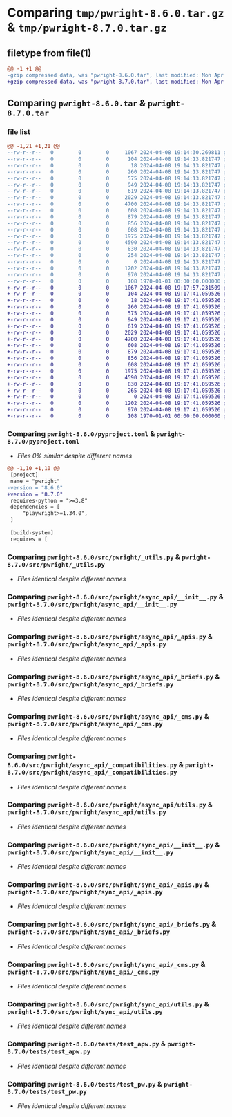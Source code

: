 # Comparing `tmp/pwright-8.6.0.tar.gz` & `tmp/pwright-8.7.0.tar.gz`

## filetype from file(1)

```diff
@@ -1 +1 @@
-gzip compressed data, was "pwright-8.6.0.tar", last modified: Mon Apr  8 19:14:30 2024, max compression
+gzip compressed data, was "pwright-8.7.0.tar", last modified: Mon Apr  8 19:17:57 2024, max compression
```

## Comparing `pwright-8.6.0.tar` & `pwright-8.7.0.tar`

### file list

```diff
@@ -1,21 +1,21 @@
--rw-r--r--   0        0        0     1067 2024-04-08 19:14:30.269811 pwright-8.6.0/pyproject.toml
--rw-r--r--   0        0        0      104 2024-04-08 19:14:13.821747 pwright-8.6.0/src/pwright/__init__.py
--rw-r--r--   0        0        0       18 2024-04-08 19:14:13.821747 pwright-8.6.0/src/pwright/__version__.py
--rw-r--r--   0        0        0      260 2024-04-08 19:14:13.821747 pwright-8.6.0/src/pwright/_constants.py
--rw-r--r--   0        0        0      575 2024-04-08 19:14:13.821747 pwright-8.6.0/src/pwright/_utils.py
--rw-r--r--   0        0        0      949 2024-04-08 19:14:13.821747 pwright-8.6.0/src/pwright/async_api/__init__.py
--rw-r--r--   0        0        0      619 2024-04-08 19:14:13.821747 pwright-8.6.0/src/pwright/async_api/_apis.py
--rw-r--r--   0        0        0     2029 2024-04-08 19:14:13.821747 pwright-8.6.0/src/pwright/async_api/_briefs.py
--rw-r--r--   0        0        0     4700 2024-04-08 19:14:13.821747 pwright-8.6.0/src/pwright/async_api/_cms.py
--rw-r--r--   0        0        0      608 2024-04-08 19:14:13.821747 pwright-8.6.0/src/pwright/async_api/_compatibilities.py
--rw-r--r--   0        0        0      879 2024-04-08 19:14:13.821747 pwright-8.6.0/src/pwright/async_api/utils.py
--rw-r--r--   0        0        0      856 2024-04-08 19:14:13.821747 pwright-8.6.0/src/pwright/sync_api/__init__.py
--rw-r--r--   0        0        0      608 2024-04-08 19:14:13.821747 pwright-8.6.0/src/pwright/sync_api/_apis.py
--rw-r--r--   0        0        0     1975 2024-04-08 19:14:13.821747 pwright-8.6.0/src/pwright/sync_api/_briefs.py
--rw-r--r--   0        0        0     4590 2024-04-08 19:14:13.821747 pwright-8.6.0/src/pwright/sync_api/_cms.py
--rw-r--r--   0        0        0      830 2024-04-08 19:14:13.821747 pwright-8.6.0/src/pwright/sync_api/utils.py
--rw-r--r--   0        0        0      254 2024-04-08 19:14:13.821747 pwright-8.6.0/src/pwright/typealiases.py
--rw-r--r--   0        0        0        0 2024-04-08 19:14:13.821747 pwright-8.6.0/tests/__init__.py
--rw-r--r--   0        0        0     1202 2024-04-08 19:14:13.821747 pwright-8.6.0/tests/test_apw.py
--rw-r--r--   0        0        0      970 2024-04-08 19:14:13.821747 pwright-8.6.0/tests/test_pw.py
--rw-r--r--   0        0        0      108 1970-01-01 00:00:00.000000 pwright-8.6.0/PKG-INFO
+-rw-r--r--   0        0        0     1067 2024-04-08 19:17:57.231509 pwright-8.7.0/pyproject.toml
+-rw-r--r--   0        0        0      104 2024-04-08 19:17:41.059526 pwright-8.7.0/src/pwright/__init__.py
+-rw-r--r--   0        0        0       18 2024-04-08 19:17:41.059526 pwright-8.7.0/src/pwright/__version__.py
+-rw-r--r--   0        0        0      260 2024-04-08 19:17:41.059526 pwright-8.7.0/src/pwright/_constants.py
+-rw-r--r--   0        0        0      575 2024-04-08 19:17:41.059526 pwright-8.7.0/src/pwright/_utils.py
+-rw-r--r--   0        0        0      949 2024-04-08 19:17:41.059526 pwright-8.7.0/src/pwright/async_api/__init__.py
+-rw-r--r--   0        0        0      619 2024-04-08 19:17:41.059526 pwright-8.7.0/src/pwright/async_api/_apis.py
+-rw-r--r--   0        0        0     2029 2024-04-08 19:17:41.059526 pwright-8.7.0/src/pwright/async_api/_briefs.py
+-rw-r--r--   0        0        0     4700 2024-04-08 19:17:41.059526 pwright-8.7.0/src/pwright/async_api/_cms.py
+-rw-r--r--   0        0        0      608 2024-04-08 19:17:41.059526 pwright-8.7.0/src/pwright/async_api/_compatibilities.py
+-rw-r--r--   0        0        0      879 2024-04-08 19:17:41.059526 pwright-8.7.0/src/pwright/async_api/utils.py
+-rw-r--r--   0        0        0      856 2024-04-08 19:17:41.059526 pwright-8.7.0/src/pwright/sync_api/__init__.py
+-rw-r--r--   0        0        0      608 2024-04-08 19:17:41.059526 pwright-8.7.0/src/pwright/sync_api/_apis.py
+-rw-r--r--   0        0        0     1975 2024-04-08 19:17:41.059526 pwright-8.7.0/src/pwright/sync_api/_briefs.py
+-rw-r--r--   0        0        0     4590 2024-04-08 19:17:41.059526 pwright-8.7.0/src/pwright/sync_api/_cms.py
+-rw-r--r--   0        0        0      830 2024-04-08 19:17:41.059526 pwright-8.7.0/src/pwright/sync_api/utils.py
+-rw-r--r--   0        0        0      265 2024-04-08 19:17:41.059526 pwright-8.7.0/src/pwright/typealiases.py
+-rw-r--r--   0        0        0        0 2024-04-08 19:17:41.059526 pwright-8.7.0/tests/__init__.py
+-rw-r--r--   0        0        0     1202 2024-04-08 19:17:41.059526 pwright-8.7.0/tests/test_apw.py
+-rw-r--r--   0        0        0      970 2024-04-08 19:17:41.059526 pwright-8.7.0/tests/test_pw.py
+-rw-r--r--   0        0        0      108 1970-01-01 00:00:00.000000 pwright-8.7.0/PKG-INFO
```

### Comparing `pwright-8.6.0/pyproject.toml` & `pwright-8.7.0/pyproject.toml`

 * *Files 0% similar despite different names*

```diff
@@ -1,10 +1,10 @@
 [project]
 name = "pwright"
-version = "8.6.0"
+version = "8.7.0"
 requires-python = ">=3.8"
 dependencies = [
     "playwright>=1.34.0",
 ]
 
 [build-system]
 requires = [
```

### Comparing `pwright-8.6.0/src/pwright/_utils.py` & `pwright-8.7.0/src/pwright/_utils.py`

 * *Files identical despite different names*

### Comparing `pwright-8.6.0/src/pwright/async_api/__init__.py` & `pwright-8.7.0/src/pwright/async_api/__init__.py`

 * *Files identical despite different names*

### Comparing `pwright-8.6.0/src/pwright/async_api/_apis.py` & `pwright-8.7.0/src/pwright/async_api/_apis.py`

 * *Files identical despite different names*

### Comparing `pwright-8.6.0/src/pwright/async_api/_briefs.py` & `pwright-8.7.0/src/pwright/async_api/_briefs.py`

 * *Files identical despite different names*

### Comparing `pwright-8.6.0/src/pwright/async_api/_cms.py` & `pwright-8.7.0/src/pwright/async_api/_cms.py`

 * *Files identical despite different names*

### Comparing `pwright-8.6.0/src/pwright/async_api/_compatibilities.py` & `pwright-8.7.0/src/pwright/async_api/_compatibilities.py`

 * *Files identical despite different names*

### Comparing `pwright-8.6.0/src/pwright/async_api/utils.py` & `pwright-8.7.0/src/pwright/async_api/utils.py`

 * *Files identical despite different names*

### Comparing `pwright-8.6.0/src/pwright/sync_api/__init__.py` & `pwright-8.7.0/src/pwright/sync_api/__init__.py`

 * *Files identical despite different names*

### Comparing `pwright-8.6.0/src/pwright/sync_api/_apis.py` & `pwright-8.7.0/src/pwright/sync_api/_apis.py`

 * *Files identical despite different names*

### Comparing `pwright-8.6.0/src/pwright/sync_api/_briefs.py` & `pwright-8.7.0/src/pwright/sync_api/_briefs.py`

 * *Files identical despite different names*

### Comparing `pwright-8.6.0/src/pwright/sync_api/_cms.py` & `pwright-8.7.0/src/pwright/sync_api/_cms.py`

 * *Files identical despite different names*

### Comparing `pwright-8.6.0/src/pwright/sync_api/utils.py` & `pwright-8.7.0/src/pwright/sync_api/utils.py`

 * *Files identical despite different names*

### Comparing `pwright-8.6.0/tests/test_apw.py` & `pwright-8.7.0/tests/test_apw.py`

 * *Files identical despite different names*

### Comparing `pwright-8.6.0/tests/test_pw.py` & `pwright-8.7.0/tests/test_pw.py`

 * *Files identical despite different names*

